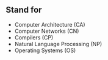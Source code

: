 ## Stand for
- Computer Architecture (CA)
- Computer Networks (CN)
- Compilers (CP)
- Natural Language Processing (NP)
- Operating Systems (OS)

